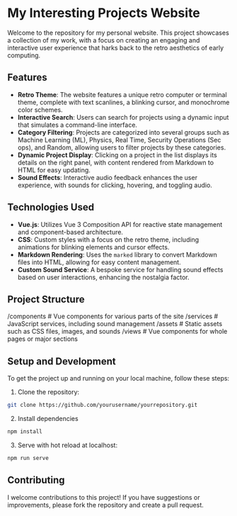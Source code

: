 # My Interesting Projects Website

Welcome to the repository for my personal website. This project showcases a collection of my work, with a focus on creating an engaging and interactive user experience that harks back to the retro aesthetics of early computing.

## Features

- **Retro Theme**: The website features a unique retro computer or terminal theme, complete with text scanlines, a blinking cursor, and monochrome color schemes.
- **Interactive Search**: Users can search for projects using a dynamic input that simulates a command-line interface.
- **Category Filtering**: Projects are categorized into several groups such as Machine Learning (ML), Physics, Real Time, Security Operations (Sec ops), and Random, allowing users to filter projects by these categories.
- **Dynamic Project Display**: Clicking on a project in the list displays its details on the right panel, with content rendered from Markdown to HTML for easy updating.
- **Sound Effects**: Interactive audio feedback enhances the user experience, with sounds for clicking, hovering, and toggling audio.

## Technologies Used

- **Vue.js**: Utilizes Vue 3 Composition API for reactive state management and component-based architecture.
- **CSS**: Custom styles with a focus on the retro theme, including animations for blinking elements and cursor effects.
- **Markdown Rendering**: Uses the `marked` library to convert Markdown files into HTML, allowing for easy content management.
- **Custom Sound Service**: A bespoke service for handling sound effects based on user interactions, enhancing the nostalgia factor.

## Project Structure

/components # Vue components for various parts of the site
/services # JavaScript services, including sound management
/assets # Static assets such as CSS files, images, and sounds
/views # Vue components for whole pages or major sections


## Setup and Development

To get the project up and running on your local machine, follow these steps:

1. Clone the repository:

```bash
git clone https://github.com/yourusername/yourrepository.git
```

2. Install dependencies

```bash
npm install
```

3. Serve with hot reload at localhost:

```bash
npm run serve
```

## Contributing

I welcome contributions to this project! If you have suggestions or improvements, please fork the repository and create a pull request.
